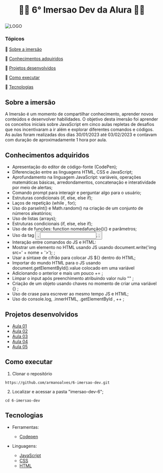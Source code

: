 # <p align="center" > 🤽‍♂️ 6° Imersao Dev da Alura 🤽‍♂️ </p> 

![LOGO](https://i.imgur.com/mPbIR9J.png)

### Tópicos 

🔹 [Sobre a imersão](#sobre-a-imersão)

🔹 [Conhecimentos adquiridos](#conhecimentos-adquiridos)

🔹 [Projetos desenvolvidos](#projetos-desenvolvidos)

🔹 [Como executar](#como-executar)

🔹 [Tecnologias](#tecnologias)

## Sobre a imersão

A Imersão é um momento de compartilhar conhecimento, aprender novos conteúdos e desenvolver habilidades. O objetivo desta imersão foi aprender os conceitos iniciais sobre JavaScript em cinco aulas repletas de desafios que nos incentivaram a ir além e explorar diferentes comandos e códigos. As aulas foram realizadas dos dias 30/01/2023 até 03/02/2023 e contavam com duração de aproximadamente 1 hora por aula.

## Conhecimentos adquiridos

* Apresentação do editor de código-fonte (CodePen);
* Diferenciação entre as linguagens HTML, CSS e JavaScript;
* Aprofundamento na linguagem JavaScript: variáveis, operações matemáticas básicas, arredondamentos, concatenação e interatividade por meio de alertas;
* Comando prompt para interagir e perguntar algo para o usuário;
* Estruturas condicionais (if, else, else if);
* Laços de repetição (while , for);
* Uso do parseInt() e Math.random() na criação de um conjunto de números aleatórios;
* Uso de listas (arrays);
* Estruturas condicionais (if, else, else if);
* Uso de de funções: function nomedafunção(){} e parâmetros;
* Uso da tag <button>, <input>, <label> ;
 * Interação entre comandos do JS e HTML:
 * Mostrar um elemento no HTML usando JS usando document.write('img src=' + nome + '>'); ;
 * Usar a sintaxe de cifrão para colocar JS ${} dentro do HTML;
* Importar do mundo HTML para o JS usando document.getElementById().value colocado em uma variável
* Adicionando o anterior e mais um pouco += ;
* Limpar o input após preenchimento atribuindo valor nulo "" ;
* Criação de um objeto usando chaves no momento de criar uma variável {} ;
* Uso de crase para escrever ao mesmo tempo JS e HTML;
* Uso do console.log, .innerHTML, .getElementById , ++ ;

## Projetos desenvolvidos
 
 - [Aula 01](https://github.com/armanoalves/6-imersao-dev/tree/aula-01)
 - [Aula 02](https://github.com/armanoalves/6-imersao-dev/tree/aula-02)
 - [Aula 03](https://github.com/armanoalves/6-imersao-dev/tree/aula-03)
 - [Aula 04](https://github.com/armanoalves/6-imersao-dev/tree/aula-04)
 - [Aula 05](https://github.com/armanoalves/6-imersao-dev/tree/aula-05)

## Como executar
1. Clonar o repositório

```
https://github.com/armanoalves/6-imersao-dev.git
```

2. Localizar e acessar a pasta "imersao-dev-6";

```
cd 6-imersao-dev
```

## Tecnologias

* Ferramentas:
  * [Codepen](https://codepen.io/)
  
* Linguagens:
  * [JavaScript](https://www.w3schools.com/js/)
  * [CSS](https://www.w3schools.com/css/)
  * [HTML](https://www.w3schools.com/html/)
  
